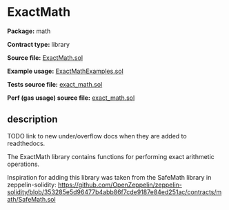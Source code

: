 # ExactMath

**Package:** math

**Contract type:** library

**Source file:** [ExactMath.sol](../../src/math/ExactMath.sol)

**Example usage:** [ExactMathExamples.sol](../../examples/math/ExactMathExamples.sol)

**Tests source file:** [exact_math.sol](../../test/math/exact_math.sol)

**Perf (gas usage) source file:** [exact_math.sol](../../perf/math/exact_math.sol)

## description

TODO link to new under/overflow docs when they are added to readthedocs.

The ExactMath library contains functions for performing exact arithmetic operations.

Inspiration for adding this library was taken from the SafeMath library in zeppelin-solidity: https://github.com/OpenZeppelin/zeppelin-solidity/blob/353285e5d96477b4abb86f7cde9187e84ed251ac/contracts/math/SafeMath.sol
